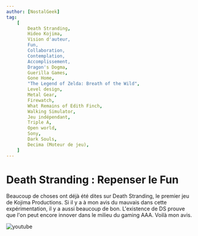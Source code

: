 ```yaml
---
author: [NostalGeek]
tag:
    [
        Death Stranding,
        Hideo Kojima,
        Vision d'auteur,
        Fun,
        Collaboration,
        Contemplation,
        Accomplissement,
        Dragon's Dogma,
        Guerilla Games,
        Gone Home,
        "The Legend of Zelda: Breath of the Wild",
        Level design,
        Metal Gear,
        Firewatch,
        What Remains of Edith Finch,
        Walking Simulator,
        Jeu indépendant,
        Triple A,
        Open world,
        Sony,
        Dark Souls,
        Decima (Moteur de jeu),
    ]
---
```


# Death Stranding : Repenser le Fun

Beaucoup de choses ont déjà été dites sur Death Stranding, le premier jeu de Kojima Productions. Si il y a à mon avis du mauvais dans cette expérimentation, il y a aussi beaucoup de bon. L'existence de DS prouve que l'on peut encore innover dans le milieu du gaming AAA. Voilà mon avis.

![youtube](https://www.youtube.com/watch?v=FH8h1ZzBZB0)

